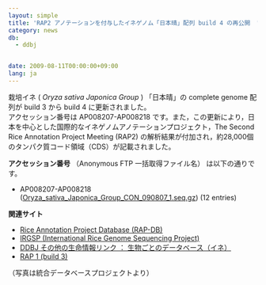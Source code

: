 ```yaml
---
layout: simple
title: 'RAP2 アノテーションを付与したイネゲノム「日本晴」配列 build 4 の再公開　'
category: news
db:
  - ddbj


date: 2009-08-11T00:00:00+09:00
lang: ja
---
```


<html>栽培イネ ( <i> Oryza sativa Japonica Group </i> ) 「日本晴」の complete genome 配列が build 3 から build 4 に更新されました。<br>アクセッション番号は AP008207-AP008218 です。また，この更新により，日本を中心とした国際的なイネゲノムアノテーションプロジェクト，The Second Rice Annotation Project Meeting (RAP2) の解析結果が付加され，約28,000個のタンパク質コード領域（CDS）が記載されました。

<p><b>アクセッション番号</b> （Anonymous FTP 一括取得ファイル名） は以下の通りです。<br></p>

<ul>
    <li> AP008207-AP008218 (<a href="ftp://ftp.ddbj.nig.ac.jp/ddbj_database/mass/Oryza_sativa_Japonica_Group_CON/Oryza_sativa_Japonica_Group_CON_090807_1.seq.gz">Oryza_sativa_Japonica_Group_CON_090807_1.seq.gz</a>) (12 entries) </li>
</ul>

<p><b>関連サイト</b></p>

<ul>
    <li><a href="http://rapdb.dna.affrc.go.jp/" target="new">Rice Annotation Project Database (RAP-DB)</a></li>
    <li><a href="http://rgp.dna.affrc.go.jp/J/IRGSP/" target="new">IRGSP (International Rice Genome Sequencing Project)</a></li>
    <li><a href="/infobio/links/rice-j.html">DDBJ その他の生命情報リンク ： 生物ごとのデータベース（イネ）</a></li>
    <li><a href="/whatsnew/2006-j.html#060901"> RAP 1 (build 3) </a></li>
</ul>
<div class="align-left">（写真は統合データベースプロジェクトより）</div>
</html>
